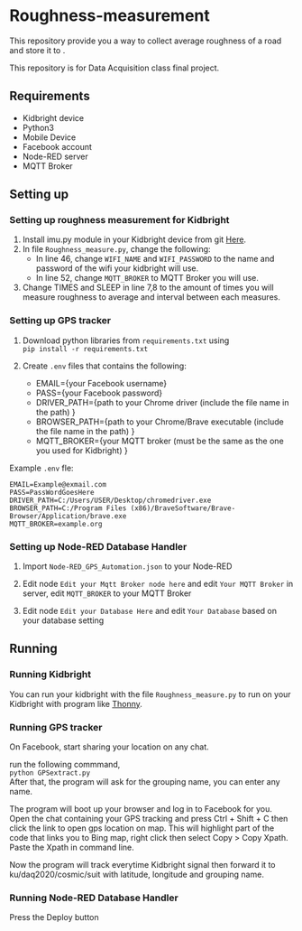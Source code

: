 # Roughness-measurement

This repository provide you a way to collect average roughness of a road and store it to .

This repository is for Data Acquisition class final project.

## Requirements

- Kidbright device
- Python3
- Mobile Device
- Facebook account
- Node-RED server
- MQTT Broker

## Setting up

### Setting up roughness measurement for Kidbright

1. Install imu.py module in your Kidbright device from git <a href=https://github.com/microBlock-IDE/micropython/tree/master/ports/esp32/boards/KidBright32/modules/imu.py>Here</a>.
2. In file `Roughness_measure.py`, change the following:    
    - In line 46, change `WIFI_NAME` and `WIFI_PASSWORD` to the name and password of the wifi your kidbright will use.    
    - In line 52, change `MQTT_BROKER` to MQTT Broker you will use. 
3. Change TIMES and SLEEP in line 7,8 to the amount of times you will measure roughness to average and interval between each measures.

### Setting up GPS tracker

1. Download python libraries from `requirements.txt` using    
```pip install -r requirements.txt```

2. Create `.env` files that contains the following:
    - EMAIL={your Facebook username}  
    - PASS={your Facebook password}  
    - DRIVER_PATH={path to your Chrome driver (include the file name in the path) }  
    - BROWSER_PATH={path to your Chrome/Brave executable (include the file name in the path) }  
    - MQTT_BROKER={your MQTT broker (must be the same as the one you used for Kidbright) }  
    
Example `.env` fle:
```
EMAIL=Example@exmail.com
PASS=PassWordGoesHere
DRIVER_PATH=C:/Users/USER/Desktop/chromedriver.exe
BROWSER_PATH=C:/Program Files (x86)/BraveSoftware/Brave-Browser/Application/brave.exe
MQTT_BROKER=example.org
```

### Setting up Node-RED Database Handler

1. Import `Node-RED_GPS_Automation.json` to your Node-RED

2. Edit node `Edit your Mqtt Broker node here` and edit `Your MQTT Broker` in server, edit `MQTT_BROKER` to your MQTT Broker

3. Edit node `Edit your Database Here` and edit `Your Database` based on your database setting

## Running

### Running Kidbright

You can run your kidbright with the file `Roughness_measure.py` to run on your Kidbright with program like <a href=https://thonny.org/>Thonny<a>.
    
### Running GPS tracker

On Facebook, start sharing your location on any chat.  

run the following commmand,    
`python GPSextract.py`    
After that, the program will ask for the grouping name, you can enter any name.    

The program will boot up your browser and log in to Facebook for you. Open the chat containing your GPS tracking and press Ctrl + Shift + C then click the link to open gps location on map. This will highlight part of the code that links you to Bing map, right click then select Copy > Copy Xpath. Paste the Xpath in command line.  

Now the program will track everytime Kidbright signal then forward it to ku/daq2020/cosmic/suit with latitude, longitude and grouping name.

### Running Node-RED Database Handler

Press the Deploy button
